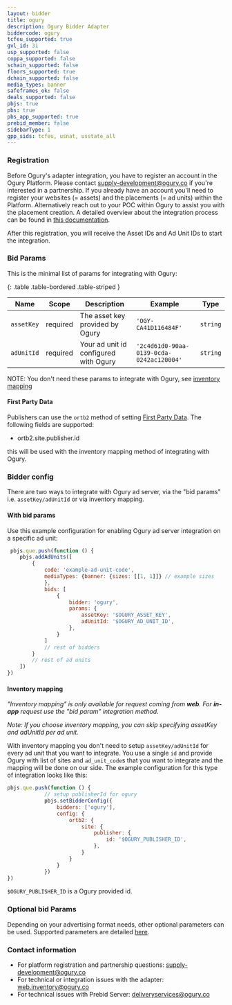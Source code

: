 ```yaml
---
layout: bidder
title: ogury
description: Ogury Bidder Adapter
biddercode: ogury
tcfeu_supported: true
gvl_id: 31
usp_supported: false
coppa_supported: false
schain_supported: false
floors_supported: true
dchain_supported: false
media_types: banner
safeframes_ok: false
deals_supported: false
pbjs: true
pbs: true
pbs_app_supported: true
prebid_member: false
sidebarType: 1
gpp_sids: tcfeu, usnat, usstate_all
---
```

### Registration

Before Ogury's adapter integration, you have to register an account in the Ogury Platform. Please contact <supply-development@ogury.co> if you're interested in a partnership.
If you already have an account you'll need to register your websites (= assets) and the placements (= ad units) within the Platform. Alternatively reach out to your POC within Ogury to assist you with the placement creation.
A detailed overview about the integration process can be found in [this documentation](https://ogury-ltd.gitbook.io/mobile-web/header-bidding/ogury-prebid.js-adapter-integration).

 After this registration, you will receive the Asset IDs and Ad Unit IDs to start the integration.

### Bid Params

This is the minimal list of params for integrating with Ogury:

{: .table .table-bordered .table-striped }

| Name          | Scope    | Description           | Example   | Type      |
|---------------|----------|-----------------------|-----------|-----------|
| `assetKey`    | required | The asset key provided by Ogury   | `'OGY-CA41D116484F'` | `string`  |
| `adUnitId`    | required | Your ad unit id configured with Ogury | `'2c4d61d0-90aa-0139-0cda-0242ac120004'` | `string`  |

NOTE: You don't need these params to integrate with Ogury, see [inventory mapping](#inventory-mapping)

#### First Party Data

Publishers can use the `ortb2` method of setting [First Party Data](https://docs.prebid.org/features/firstPartyData.html).
The following fields are supported:

* ortb2.site.publisher.id

this will be used with the inventory mapping method of integrating with Ogury.

### Bidder config
There are two ways to integrate with Ogury ad server, via the "bid params" i.e. `assetKey/adUnitId` or via inventory mapping.

#### With bid params
Use this example configuration for enabling Ogury ad server integration on a specific ad unit:
```javascript
 pbjs.que.push(function () {
    pbjs.addAdUnits([
        {
            code: 'example-ad-unit-code',
            mediaTypes: {banner: {sizes: [[1, 1]]} // example sizes
            },
            bids: [
                {
                    bidder: 'ogury',
                    params: {
                        assetKey: '$OGURY_ASSET_KEY',
                        adUnitId: '$OGURY_AD_UNIT_ID',
                    },
                }
            ]
            // rest of bidders
        }
        // rest of ad units
    ])
})
```


#### Inventory mapping

_"Inventory mapping" is only available for request coming from **web**. For **in-app** request use the "bid param" integration method._

_Note: If you choose inventory mapping, you can skip specifying assetKey and adUnitId per ad unit._

With inventory mapping you don't need to setup `assetKey/adUnitId` for every ad unit that you want to integrate. You use a single `id` and provide Ogury with list of sites and `ad_unit_code`s that you want to integrate and the mapping will be done on our side.
The example configuration for this type of integration looks like this:
```javascript
pbjs.que.push(function () {
            // setup publisherId for ogury
            pbjs.setBidderConfig({
                bidders: ['ogury'],
                config: {
                    ortb2: {
                        site: {
                            publisher: {
                                id: '$OGURY_PUBLISHER_ID',
                            },
                        }
                    }
                }
            })
})
````
`$OGURY_PUBLISHER_ID` is a Ogury provided id. 


### Optional bid Params

Depending on your advertising format needs, other optional parameters can be used. Supported parameters are detailed [here](https://ogury-ltd.gitbook.io/mobile-web/header-bidding/ogury-prebid.js-adapter-integration#optional-configuration).

### Contact information

* For platform registration and partnership questions: supply-development@ogury.co
* For technical or integration issues with the adapter: web.inventory@ogury.co
* For technical issues with Prebid Server:  deliveryservices@ogury.co
